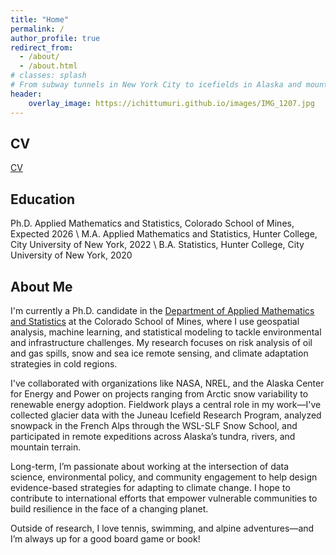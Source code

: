 ```yaml
---
title: "Home"
permalink: /
author_profile: true
redirect_from: 
  - /about/
  - /about.html
# classes: splash
# From subway tunnels in New York City to icefields in Alaska and mountain towns in Colorado, I’ve found meaning in working across scales and settings. 
header:
    overlay_image: https://ichittumuri.github.io/images/IMG_1207.jpg
---
```



CV
------
[CV](https://ichittumuri.github.io/files/Isabella_Chittumuri_CV_FULL.pdf)

Education
------
Ph.D. Applied Mathematics and Statistics, Colorado School of Mines, Expected 2026 \\
M.A. Applied Mathematics and Statistics, Hunter College, City University of New York, 2022 \\
B.A. Statistics, Hunter College, City University of New York, 2020 

About Me
------
I'm currently a Ph.D. candidate in the [Department of Applied Mathematics and Statistics](https://ams.mines.edu/) at the Colorado School of Mines, where I use geospatial analysis, machine learning, and statistical modeling to tackle environmental and infrastructure challenges. My research focuses on risk analysis of oil and gas spills, snow and sea ice remote sensing, and climate adaptation strategies in cold regions.

I've collaborated with organizations like NASA, NREL, and the Alaska Center for Energy and Power on projects ranging from Arctic snow variability to renewable energy adoption. Fieldwork plays a central role in my work—I've collected glacier data with the Juneau Icefield Research Program, analyzed snowpack in the French Alps through the WSL-SLF Snow School, and participated in remote expeditions across Alaska’s tundra, rivers, and mountain terrain.

Long-term, I’m passionate about working at the intersection of data science, environmental policy, and community engagement to help design evidence-based strategies for adapting to climate change. I hope to contribute to international efforts that empower vulnerable communities to build resilience in the face of a changing planet.

Outside of research, I love tennis, swimming, and alpine adventures—and I’m always up for a good board game or book!